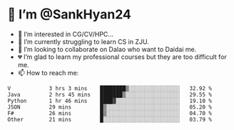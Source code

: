 # 👋 I’m @SankHyan24

- 👀 I’m interested in CG/CV/HPC...
- 🌱 I’m currently struggling to learn CS in ZJU.
- 💞️ I’m looking to collaborate on Dalao who want to Daidai me.
- 💔 I’m glad to learn my professional courses but they are too difficult for me.
- 📫 How to reach me:


<!---
SankHyan24/SankHyan24 is a ✨ special ✨ repository because its `README.md` (this file) appears on your GitHub profile.
You can click the Preview link to take a look at your changes.
--->
<!--START_SECTION:waka-->

```text
V            3 hrs 3 mins    ████████▒░░░░░░░░░░░░░░░░   32.92 %
Java         2 hrs 45 mins   ███████▒░░░░░░░░░░░░░░░░░   29.55 %
Python       1 hr 46 mins    ████▓░░░░░░░░░░░░░░░░░░░░   19.10 %
JSON         29 mins         █▒░░░░░░░░░░░░░░░░░░░░░░░   05.20 %
F#           26 mins         █▒░░░░░░░░░░░░░░░░░░░░░░░   04.70 %
Other        21 mins         █░░░░░░░░░░░░░░░░░░░░░░░░   03.79 %
```

<!--END_SECTION:waka-->
